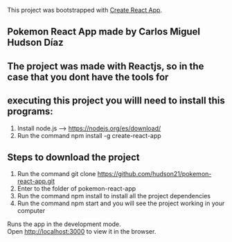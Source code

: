 This project was bootstrapped with [Create React App](https://github.com/facebook/create-react-app).

## Pokemon React App made by Carlos Miguel Hudson Díaz



## The project was made with Reactjs, so in the case that you dont have the tools for 
## executing this project you willl need to install this programs:
1. Install node.js --> https://nodejs.org/es/download/
2. Run the command npm install -g create-react-app

## Steps to download the project
1. Run the command git clone https://github.com/hudson21/pokemon-react-app.git
2. Enter to the folder of pokemon-react-app
3. Run the command npm install to install all the project dependencies
4. Run the command npm start and you will see the project working in your computer


Runs the app in the development mode.<br>
Open [http://localhost:3000](http://localhost:3000) to view it in the browser.


